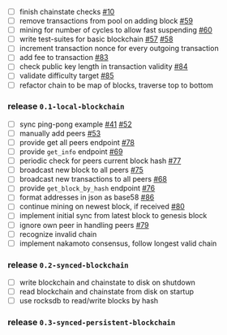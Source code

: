 - [ ] finish chainstate checks [#10](../issues/10)
- [ ] remove transactions from pool on adding block [#59](../issues/59)
- [ ] mining for number of cycles to allow fast suspending [#60](../issues/60)
- [ ] write test-suites for basic blockchain [#57](../issues/57) [#58](../issues/58)
- [ ] increment transaction nonce for every outgoing transaction 
- [ ] add fee to transaction [#83](../issues/83)
- [ ] check public key length in transaction validity [#84](../issues/84)
- [ ] validate difficulty target [#85](../issues/85)
- [ ] refactor chain to be map of blocks, traverse top to bottom

### release `0.1-local-blockchain`

- [ ] sync ping-pong example [#41](../issues/41) [#52](../issues/52)
- [ ] manually add peers [#53](../issues/53)
- [ ] provide get all peers endpoint [#78](../issues/78)
- [ ] provide `get_info` endpoint [#69](../issues/69)
- [ ] periodic check for peers current block hash [#77](../issues/])
- [ ] broadcast new block to all peers [#75](../issues/75)
- [ ] broadcast new transactions to all peers [#68](../issues/68)
- [ ] provide `get_block_by_hash` endpoint [#76](../issues/76)
- [ ] format addresses in json as base58 [#86](../issues/86)
- [ ] continue mining on newest block, if received [#80](../issues/80)
- [ ] implement initial sync from latest block to genesis block
- [ ] ignore own peer in handling peers [#79](../issues/79)
- [ ] recognize invalid chain
- [ ] implement nakamoto consensus, follow longest valid chain

### release `0.2-synced-blockchain`

- [ ] write blockchain and chainstate to disk on shutdown
- [ ] read blockchain and chainstate from disk on startup
- [ ] use rocksdb to read/write blocks by hash

### release `0.3-synced-persistent-blockchain`

